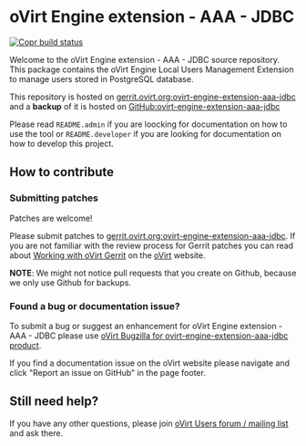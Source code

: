 # oVirt Engine extension - AAA - JDBC

[![Copr build status](https://copr.fedorainfracloud.org/coprs/ovirt/ovirt-master-snapshot/package/ovirt-engine-extension-aaa-jdbc/status_image/last_build.png)](https://copr.fedorainfracloud.org/coprs/ovirt/ovirt-master-snapshot/package/ovirt-engine-extension-aaa-jdbc/)

Welcome to the oVirt Engine extension - AAA - JDBC source repository.
This package contains the oVirt Engine Local Users Management Extension to manage users stored in PostgreSQL database.


This repository is hosted on [gerrit.ovirt.org:ovirt-engine-extension-aaa-jdbc](https://gerrit.ovirt.org/#/admin/projects/ovirt-engine-extension-aaa-jdbc)
and a **backup** of it is hosted on [GitHub:ovirt-engine-extension-aaa-jdbc](https://github.com/oVirt/ovirt-engine-extension-aaa-jdbc)

Please read `README.admin` if you are loocking for documentation on how to use the tool or `README.developer` if you are looking for documentation on how
to develop this project.

## How to contribute

### Submitting patches

Patches are welcome!

Please submit patches to [gerrit.ovirt.org:ovirt-engine-extension-aaa-jdbc](https://gerrit.ovirt.org/#/admin/projects/ovirt-engine-extension-aaa-jdbc).
If you are not familiar with the review process for Gerrit patches you can read about [Working with oVirt Gerrit](https://ovirt.org/develop/dev-process/working-with-gerrit.html)
on the [oVirt](https://ovirt.org/) website.

**NOTE**: We might not notice pull requests that you create on Github, because we only use Github for backups.


### Found a bug or documentation issue?
To submit a bug or suggest an enhancement for oVirt Engine extension - AAA - JDBC please use
[oVirt Bugzilla for ovirt-engine-extension-aaa-jdbc product](https://bugzilla.redhat.com/enter_bug.cgi?product=ovirt-engine-extension-aaa-jdbc).

If you find a documentation issue on the oVirt website please navigate and click "Report an issue on GitHub" in the page footer.


## Still need help?
If you have any other questions, please join [oVirt Users forum / mailing list](https://lists.ovirt.org/admin/lists/users.ovirt.org/) and ask there.
